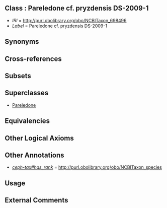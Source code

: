 
## Class : Pareledone cf. pryzdensis DS-2009-1

 * *IRI* = http://purl.obolibrary.org/obo/NCBITaxon_698496
 * *Label* = Pareledone cf. pryzdensis DS-2009-1

## Synonyms


## Cross-references


## Subsets


## Superclasses

 * [Pareledone](../../NCBITaxon/43/NCBITaxon_158843.md)

## Equivalencies


## Other Logical Axioms


## Other Annotations

 * *[ceph-tax#has_rank](../../ceph-tax#has/nk/ceph-tax#has_rank.md)* = http://purl.obolibrary.org/obo/NCBITaxon_species

## Usage


## External Comments

